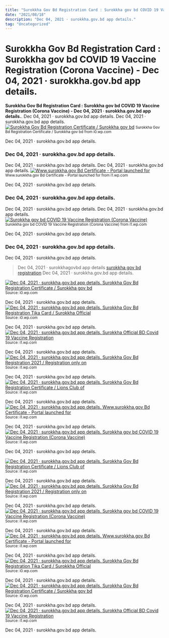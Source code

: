 ```yaml
---
title: "Surokkha Gov Bd Registration Card : Surokkha gov bd COVID 19 Vaccine Registration (Corona Vaccine) - Dec 04, 2021 · surokkha.gov.bd app details."
date: "2021/08/18"
description: "Dec 04, 2021 · surokkha.gov.bd app details."
tag: "Uncategorized"
---
```


# Surokkha Gov Bd Registration Card : Surokkha gov bd COVID 19 Vaccine Registration (Corona Vaccine) - Dec 04, 2021 · surokkha.gov.bd app details.
**Surokkha Gov Bd Registration Card : Surokkha gov bd COVID 19 Vaccine Registration (Corona Vaccine) - Dec 04, 2021 · surokkha.gov.bd app details.**. Dec 04, 2021 · surokkha.gov.bd app details.
Dec 04, 2021 · surokkha.gov.bd app details.
[![Surokkha Gov Bd Registration Certificate / Surokkha gov bd](https://i0.wp.com/lh5.googleusercontent.com/proxy/bAg3GrJ9FjGwOdbQxZ4fyvsEBesN1NqeMSOBpEoH6i6G5AW6XsBPZyRq7Mo1rYnJo0Vzz61EZul7DqkiTKIszYqFO10ghTqwlwRuO_rU1kiqcvS7KPlDCjDfIm_2SDADvgQaQg=w1200-h630-p-k-no-nu "Surokkha Gov Bd Registration Certificate / Surokkha gov bd")](https://i0.wp.com/lh5.googleusercontent.com/proxy/bAg3GrJ9FjGwOdbQxZ4fyvsEBesN1NqeMSOBpEoH6i6G5AW6XsBPZyRq7Mo1rYnJo0Vzz61EZul7DqkiTKIszYqFO10ghTqwlwRuO_rU1kiqcvS7KPlDCjDfIm_2SDADvgQaQg=w1200-h630-p-k-no-nu)
<small>Surokkha Gov Bd Registration Certificate / Surokkha gov bd from i0.wp.com</small>

Dec 04, 2021 · surokkha.gov.bd app details.

### Dec 04, 2021 · surokkha.gov.bd app details.
Dec 04, 2021 · surokkha.gov.bd app details.
Dec 04, 2021 · surokkha.gov.bd app details.
[![Www.surokkha.gov Bd Certificate - Portal launched for](https://i1.wp.com/softdows.com/wp-content/uploads/2021/01/Surokkha_Web_Portal_User_Manual_English01-250x300.jpg "Www.surokkha.gov Bd Certificate - Portal launched for")](https://i1.wp.com/softdows.com/wp-content/uploads/2021/01/Surokkha_Web_Portal_User_Manual_English01-250x300.jpg)
<small>Www.surokkha.gov Bd Certificate - Portal launched for from i1.wp.com</small>

Dec 04, 2021 · surokkha.gov.bd app details.

### Dec 04, 2021 · surokkha.gov.bd app details.
Dec 04, 2021 · surokkha.gov.bd app details.
Dec 04, 2021 · surokkha.gov.bd app details.
[![Surokkha gov bd COVID 19 Vaccine Registration (Corona Vaccine)](https://i1.wp.com/resultbangladesh.com/sites/default/files/surokkha_registration.png "Surokkha gov bd COVID 19 Vaccine Registration (Corona Vaccine)")](https://i1.wp.com/resultbangladesh.com/sites/default/files/surokkha_registration.png)
<small>Surokkha gov bd COVID 19 Vaccine Registration (Corona Vaccine) from i1.wp.com</small>

Dec 04, 2021 · surokkha.gov.bd app details.

### Dec 04, 2021 · surokkha.gov.bd app details.
Dec 04, 2021 · surokkha.gov.bd app details.

> Dec 04, 2021 · surokkhagovbd app details [surokkha gov bd registration](https://robertmehring.blogspot.com/2021/12/surokkha-gov-bd-registration-surokkha.html) Dec 04, 2021 · surokkha.gov.bd app details.

[![Dec 04, 2021 · surokkha.gov.bd app details. Surokkha Gov Bd Registration Certificate / Surokkha gov bd](https://i1.wp.com/tse2.mm.bing.net/th?id=OIP.OfCxeX7JoFW0ThmMe-y4-gHaD4&amp;pid=15.1 "Surokkha Gov Bd Registration Certificate / Surokkha gov bd")](https://i0.wp.com/lh5.googleusercontent.com/proxy/bAg3GrJ9FjGwOdbQxZ4fyvsEBesN1NqeMSOBpEoH6i6G5AW6XsBPZyRq7Mo1rYnJo0Vzz61EZul7DqkiTKIszYqFO10ghTqwlwRuO_rU1kiqcvS7KPlDCjDfIm_2SDADvgQaQg=w1200-h630-p-k-no-nu)
<small>Source: i0.wp.com</small>

Dec 04, 2021 · surokkha.gov.bd app details.
[![Dec 04, 2021 · surokkha.gov.bd app details. Surokkha Gov Bd Registration Tika Card / Surokkha Official](https://i1.wp.com/tse2.mm.bing.net/th?id=OIP.4V5JlUeQzw8-oeicHMj2sAHaEg&amp;pid=15.1 "Surokkha Gov Bd Registration Tika Card / Surokkha Official")](https://i0.wp.com/lh3.googleusercontent.com/proxy/dDKDR7PpunM0e7dnJAW3f66YdBk9arGVoXLomfopE9oOOIt2ykq42icZWnnkKB2CyWh7C4b_1TeHJ_uSE_g8KF7wdWssOhdHYpFTMoq2YWkeKfWzL0LcQAok-Z0sByf-MUSUK_w=w1200-h630-p-k-no-nu)
<small>Source: i0.wp.com</small>

Dec 04, 2021 · surokkha.gov.bd app details.
[![Dec 04, 2021 · surokkha.gov.bd app details. Surokkha Official BD Covid 19 Vaccine Registration](https://i0.wp.com/tse3.mm.bing.net/th?id=OIP.YqBPJ6LJdqEj5xr0V1CfCgHaD7&amp;pid=15.1 "Surokkha Official BD Covid 19 Vaccine Registration")](https://i1.wp.com/resultbangladesh.com/sites/default/files/vaccine_card.png)
<small>Source: i1.wp.com</small>

Dec 04, 2021 · surokkha.gov.bd app details.
[![Dec 04, 2021 · surokkha.gov.bd app details. Surokkha Gov Bd Registration 2021 / Registration only on](https://i1.wp.com/tse2.mm.bing.net/th?id=OIP.l9KMyTISwWtr-_Bien5j9QHaEK&amp;pid=15.1 "Surokkha Gov Bd Registration 2021 / Registration only on")](https://i1.wp.com/latestallinfo.com/wp-content/uploads/2021/01/c-19.jpg)
<small>Source: i1.wp.com</small>

Dec 04, 2021 · surokkha.gov.bd app details.
[![Dec 04, 2021 · surokkha.gov.bd app details. Surokkha Gov Bd Registration Certificate / Lions Club of](https://i1.wp.com/tse2.mm.bing.net/th?id=OIP.pLud_713dP080yZuUvQ7wgHaKk&amp;pid=15.1 "Surokkha Gov Bd Registration Certificate / Lions Club of")](https://i1.wp.com/img.jeawincdn.com/resource/upfiles/60/images/certificate/certificate-of-fda-registration.jpg)
<small>Source: i1.wp.com</small>

Dec 04, 2021 · surokkha.gov.bd app details.
[![Dec 04, 2021 · surokkha.gov.bd app details. Www.surokkha.gov Bd Certificate - Portal launched for](https://i1.wp.com/tse2.mm.bing.net/th?id=OIP.uOKALKnL4GtmNiNEZyxLegD6Es&amp;pid=15.1 "Www.surokkha.gov Bd Certificate - Portal launched for")](https://i1.wp.com/softdows.com/wp-content/uploads/2021/01/Surokkha_Web_Portal_User_Manual_English01-250x300.jpg)
<small>Source: i1.wp.com</small>

Dec 04, 2021 · surokkha.gov.bd app details.
[![Dec 04, 2021 · surokkha.gov.bd app details. Surokkha gov bd COVID 19 Vaccine Registration (Corona Vaccine)](https://i1.wp.com/tse3.mm.bing.net/th?id=OIP.KupfgSOwOXc3uiuXTtZchgHaFL&amp;pid=15.1 "Surokkha gov bd COVID 19 Vaccine Registration (Corona Vaccine)")](https://i1.wp.com/resultbangladesh.com/sites/default/files/surokkha_registration.png)
<small>Source: i1.wp.com</small>

Dec 04, 2021 · surokkha.gov.bd app details.

[![Dec 04, 2021 · surokkha.gov.bd app details. Surokkha Gov Bd Registration Certificate / Lions Club of](https://i1.wp.com/tse2.mm.bing.net/th?id=OIP.pLud_713dP080yZuUvQ7wgHaKk&amp;pid=15.1 "Surokkha Gov Bd Registration Certificate / Lions Club of")](https://i1.wp.com/img.jeawincdn.com/resource/upfiles/60/images/certificate/certificate-of-fda-registration.jpg)
<small>Source: i1.wp.com</small>

Dec 04, 2021 · surokkha.gov.bd app details.
[![Dec 04, 2021 · surokkha.gov.bd app details. Surokkha Gov Bd Registration 2021 / Registration only on](https://i1.wp.com/tse2.mm.bing.net/th?id=OIP.l9KMyTISwWtr-_Bien5j9QHaEK&amp;pid=15.1 "Surokkha Gov Bd Registration 2021 / Registration only on")](https://i1.wp.com/latestallinfo.com/wp-content/uploads/2021/01/c-19.jpg)
<small>Source: i1.wp.com</small>

Dec 04, 2021 · surokkha.gov.bd app details.
[![Dec 04, 2021 · surokkha.gov.bd app details. Surokkha gov bd COVID 19 Vaccine Registration (Corona Vaccine)](https://i1.wp.com/tse3.mm.bing.net/th?id=OIP.KupfgSOwOXc3uiuXTtZchgHaFL&amp;pid=15.1 "Surokkha gov bd COVID 19 Vaccine Registration (Corona Vaccine)")](https://i1.wp.com/resultbangladesh.com/sites/default/files/surokkha_registration.png)
<small>Source: i1.wp.com</small>

Dec 04, 2021 · surokkha.gov.bd app details.
[![Dec 04, 2021 · surokkha.gov.bd app details. Www.surokkha.gov Bd Certificate - Portal launched for](https://i1.wp.com/tse2.mm.bing.net/th?id=OIP.uOKALKnL4GtmNiNEZyxLegD6Es&amp;pid=15.1 "Www.surokkha.gov Bd Certificate - Portal launched for")](https://i1.wp.com/softdows.com/wp-content/uploads/2021/01/Surokkha_Web_Portal_User_Manual_English01-250x300.jpg)
<small>Source: i1.wp.com</small>

Dec 04, 2021 · surokkha.gov.bd app details.
[![Dec 04, 2021 · surokkha.gov.bd app details. Surokkha Gov Bd Registration Tika Card / Surokkha Official](https://i1.wp.com/tse2.mm.bing.net/th?id=OIP.4V5JlUeQzw8-oeicHMj2sAHaEg&amp;pid=15.1 "Surokkha Gov Bd Registration Tika Card / Surokkha Official")](https://i0.wp.com/lh3.googleusercontent.com/proxy/dDKDR7PpunM0e7dnJAW3f66YdBk9arGVoXLomfopE9oOOIt2ykq42icZWnnkKB2CyWh7C4b_1TeHJ_uSE_g8KF7wdWssOhdHYpFTMoq2YWkeKfWzL0LcQAok-Z0sByf-MUSUK_w=w1200-h630-p-k-no-nu)
<small>Source: i0.wp.com</small>

Dec 04, 2021 · surokkha.gov.bd app details.
[![Dec 04, 2021 · surokkha.gov.bd app details. Surokkha Gov Bd Registration Certificate / Surokkha gov bd](https://i1.wp.com/tse2.mm.bing.net/th?id=OIP.OfCxeX7JoFW0ThmMe-y4-gHaD4&amp;pid=15.1 "Surokkha Gov Bd Registration Certificate / Surokkha gov bd")](https://i0.wp.com/lh5.googleusercontent.com/proxy/bAg3GrJ9FjGwOdbQxZ4fyvsEBesN1NqeMSOBpEoH6i6G5AW6XsBPZyRq7Mo1rYnJo0Vzz61EZul7DqkiTKIszYqFO10ghTqwlwRuO_rU1kiqcvS7KPlDCjDfIm_2SDADvgQaQg=w1200-h630-p-k-no-nu)
<small>Source: i0.wp.com</small>

Dec 04, 2021 · surokkha.gov.bd app details.
[![Dec 04, 2021 · surokkha.gov.bd app details. Surokkha Official BD Covid 19 Vaccine Registration](https://i0.wp.com/tse3.mm.bing.net/th?id=OIP.YqBPJ6LJdqEj5xr0V1CfCgHaD7&amp;pid=15.1 "Surokkha Official BD Covid 19 Vaccine Registration")](https://i1.wp.com/resultbangladesh.com/sites/default/files/vaccine_card.png)
<small>Source: i1.wp.com</small>

Dec 04, 2021 · surokkha.gov.bd app details.
